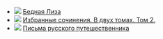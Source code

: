 * ![](/books/prose_rus_classic/Николай%20Михайлович%20Карамзин/Бедная%20Лиза.jpg) [Бедная Лиза](/books/prose_rus_classic/Николай%20Михайлович%20Карамзин/Бедная%20Лиза)
* ![](/books/prose_rus_classic/Николай%20Михайлович%20Карамзин/Избранные%20сочинения.%20В%20двух%20томах.%20Том%202..jpg) [Избранные сочинения. В двух томах. Том 2.](/books/prose_rus_classic/Николай%20Михайлович%20Карамзин/Избранные%20сочинения.%20В%20двух%20томах.%20Том%202.)
* ![](/books/prose_rus_classic/Николай%20Михайлович%20Карамзин/Письма%20русского%20путешественника.jpg) [Письма русского путешественника](/books/prose_rus_classic/Николай%20Михайлович%20Карамзин/Письма%20русского%20путешественника)